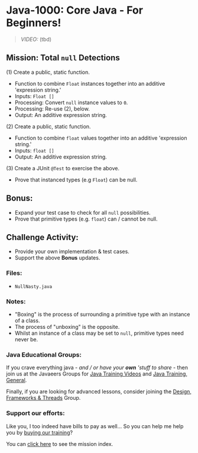 # Java-1000: Core Java - For Beginners!

> _VIDEO:_ (tbd)

## Mission: Total `null` Detections
(1) Create a public, static function.
* Function to combine `Float` instances together into an additive 'expression string.'
* Inputs: `Float []`
* Processing: Convert `null` instance values to `0`.
* Processing: Re-use (2), below.
* Output: An additive expression string.

(2) Create a public, static function.
* Function to combine `float` values together into an additive 'expression string.' 
* Inputs: `float []`
* Output: An additive expression string.

(3) Create a JUnit `@Test` to exercise the above.
* Prove that instanced types (e.g `Float`) can be null.

## Bonus:
* Expand your test case to check for all `null` possibilities.
* Prove that primitive types (e.g. `float`) can / cannot be null.

## Challenge Activity:
- Provide your own implementation & test cases. 
- Support the above __Bonus__ updates.

### Files:
* `NullNasty.java`

### Notes:
- "Boxing" is the process of surrounding a primitive type with an instance of a class. 
- The process of "unboxing" is the opposite.
- Whilst an instance of a class may be set to `null`, primitive types need never be.

### Java Educational Groups:
If you crave everything java - _and / or have your **own**
'stuff to share_ - then join us at the
Javaeers Groups for [Java Training Videos](https://www.facebook.com/JavaVideos9000/)
and [Java Training, General](https://www.facebook.com/groups/javatraining9000/).

Finally, if you are looking for advanced lessons, consider joining the
[Design, Frameworks & Threads](https://www.facebook.com/Java-Design-Frameworks-Thread-Video-Training-670850766419490)
Group.

### Support our efforts:
Like you, I too indeed have bills to pay as well... So you can help me help you
by [buying our training](https://www.udemy.com/course/how-to-java)?

You can [click here](../../../../MISSIONS.md) to see the mission index.
